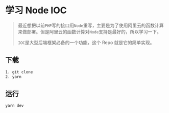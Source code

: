 # 学习 Node IOC

> 最近想把以前`PHP`写的接口用`Node`重写，主要是为了使用阿里云的函数计算来做部署。但是阿里云的函数计算对`Node`支持是最好的，所以学习一下。
>
>
> `IOC`是大型后端框架必备的一个功能，这个 Repo 就是它的简单实现。

## 下载
```bash
1. git clone
2. yarn
```

## 运行
```bash
yarn dev
```
